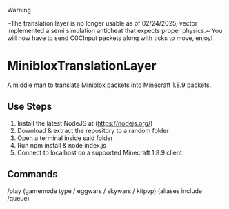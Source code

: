 > [!WARNING]
> ~The translation layer is no longer usable as of 02/24/2025, vector implemented a semi simulation anticheat that expects proper physics.~
> You will now have to send C0CInput packets along with ticks to move, enjoy!

# MinibloxTranslationLayer
A middle man to translate Miniblox packets into Minecraft 1.8.9 packets.

## Use Steps
1. Install the latest NodeJS at (https://nodejs.org/)
2. Download & extract the repository to a random folder
3. Open a terminal inside said folder
4. Run npm install & node index.js
5. Connect to localhost on a supported Minecraft 1.8.9 client.

## Commands
/play (gamemode type / eggwars / skywars / kitpvp) (aliases include /queue)
